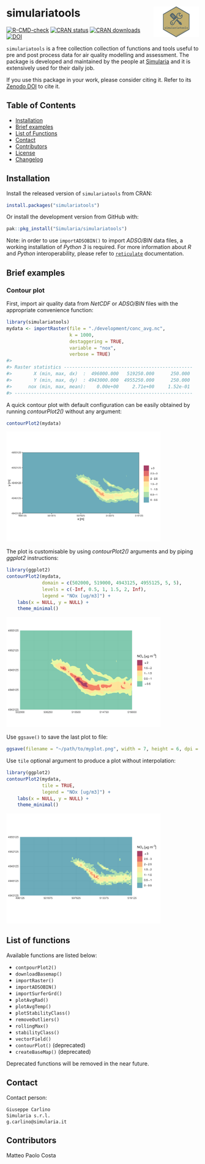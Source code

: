 
<!-- README.md is generated from README.Rmd. Please edit that file -->

# simulariatools <a href="https://www.simularia.it/simulariatools/"><img src="man/figures/logo.png" align="right" height="80" /></a>

<!-- badges: start -->

[![R-CMD-check](https://github.com/Simularia/simulariatools/actions/workflows/R-CMD-check.yaml/badge.svg)](https://github.com/Simularia/simulariatools/actions/workflows/R-CMD-check.yaml)
[![CRAN
status](https://www.r-pkg.org/badges/version/simulariatools)](https://CRAN.R-project.org/package=simulariatools)
[![CRAN
downloads](https://cranlogs.r-pkg.org/badges/grand-total/simulariatools?color=brightgreen)](https://CRAN.R-project.org/package=simulariatools)
[![DOI](https://zenodo.org/badge/DOI/10.5281/zenodo.165117.svg)](https://doi.org/10.5281/zenodo.596741)
<!-- badges: end -->

`simulariatools` is a free collection collection of functions and tools
useful to pre and post process data for air quality modelling and
assessment. The package is developed and maintained by the people at
[Simularia](https://www.simularia.it) and it is extensively used for
their daily job.

If you use this package in your work, please consider citing it. Refer
to its [Zenodo DOI](https://doi.org/10.5281/zenodo.596741) to cite it.

## Table of Contents

- [Installation](#installation)
- [Brief examples](#brief_examples)
- [List of Functions](#list_of_functions)
- [Contact](#contact)
- [Contributors](#contributors)
- [License](https://github.com/Simularia/simulariatools/blob/master/LICENSE.md)
- [Changelog](https://github.com/Simularia/simulariatools/blob/master/NEWS.md)

## Installation

Install the released version of `simulariatools` from CRAN:

``` r
install.packages("simulariatools")
```

Or install the development version from GitHub with:

``` r
pak::pkg_install("Simularia/simulariatools")
```

Note: in order to use `importADSOBIN()` to import *ADSO/BIN* data files,
a working installation of *Python 3* is required. For more information
about *R* and *Python* interoperability, please refer to
[`reticulate`](https://rstudio.github.io/reticulate/) documentation.

## Brief examples

### Contour plot

First, import air quality data from *NetCDF* or *ADSO/BIN* files with
the appropriate convenience function:

``` r
library(simulariatools)
mydata <- importRaster(file = "./development/conc_avg.nc",
                       k = 1000,
                       destaggering = TRUE,
                       variable = "nox",
                       verbose = TRUE)
#> 
#> Raster statistics -----------------------------------------------
#>        X (min, max, dx)  :  496000.000   519250.000      250.000
#>        Y (min, max, dy)  : 4943000.000  4955250.000      250.000
#>      nox (min, max, mean):    0.00e+00     2.71e+00     1.52e-01
#> -----------------------------------------------------------------
```

A quick contour plot with default configuration can be easily obtained
by running *contourPlot2()* without any argument:

``` r
contourPlot2(mydata)
```

<img src="man/figures/README-unnamed-chunk-5-1.png" width="80%" height="80%" />

The plot is customisable by using *contourPlot2()* arguments and by
piping *ggplot2* instructions:

``` r
library(ggplot2)
contourPlot2(mydata,
             domain = c(502000, 519000, 4943125, 4955125, 5, 5),
             levels = c(-Inf, 0.5, 1, 1.5, 2, Inf),
             legend = "NOx [ug/m3]") +
    labs(x = NULL, y = NULL) +
    theme_minimal()
```

<img src="man/figures/README-unnamed-chunk-6-1.png" width="80%" height="80%" />

Use `ggsave()` to save the last plot to file:

``` r
ggsave(filename = "~/path/to/myplot.png", width = 7, height = 6, dpi = 300)
```

Use `tile` optional argument to produce a plot without interpolation:

``` r
library(ggplot2)
contourPlot2(mydata,
             tile = TRUE,
             legend = "NOx [ug/m3]") +
    labs(x = NULL, y = NULL) +
    theme_minimal()
```

<img src="man/figures/README-unnamed-chunk-8-1.png" width="80%" height="80%" />

## List of functions

Available functions are listed below:

- `contpourPlot2()`
- `downloadBasemap()`
- `importRaster()`
- `importADSOBIN()`
- `importSurferGrd()`
- `plotAvgRad()`
- `plotAvgTemp()`
- `plotStabilityClass()`
- `removeOutliers()`
- `rollingMax()`
- `stabilityClass()`
- `vectorField()`
- `contourPlot()` (deprecated)
- `createBaseMap()` (deprecated)

Deprecated functions will be removed in the near future.

## Contact

Contact person:

    Giuseppe Carlino
    Simularia s.r.l.
    g.carlino@simularia.it

## Contributors

Matteo Paolo Costa
